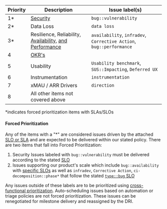| Priority | Description | Issue label(s) |
| ------ | ------ | ------ |
| 1* | <a href="/handbook/security/#severity-and-priority-labels-on-security-issues">Security</a> | `bug::vulnerability` |
| 2* | Data Loss | `data loss` |
| 3* | Resilience, Reliability, <a href="/handbook/engineering/performance/index.html#availability">Availability</a>, <a href="/handbook/engineering/workflow/#infradev">and Performance</a>| `availability`, `infradev`, `Corrective Action`, `bug::performance` |
| 4 | <a href="https://about.gitlab.com/handbook/product/product-okrs/">OKR's</a> | |
| 5 | Usability | `Usability benchmark`, `SUS::Impacting`, `Deferred UX` |
| 6 | Instrumentation | `instrumentation` |
| 7 | xMAU / ARR Drivers | `direction` |
| 8 | All other items not covered above | |

*indicates forced prioritization items with SLAs/SLOs

#### Forced Prioritization 

Any of the items with a "*" are considered issues driven by the attached [SLO or SLA](https://about.gitlab.com/handbook/engineering/quality/issue-triage/#severity) and are expected to be delivered within our stated policy. There are two items that fall into Forced Prioritization: 

1. Security Issues labeled with `bug::vulnerability` must be delivered according to the stated [SLO](https://about.gitlab.com/handbook/security/#severity-and-priority-labels-on-security-issues)
1. Issues supporting our product's scale which include `bug::availability` with [specific SLOs](https://about.gitlab.com/handbook/engineering/quality/issue-triage/#availability) as well as `infradev`, `Corrective Action`, `ci-decomposition::phase*` that follow the stated [`type::bug` SLO](https://about.gitlab.com/handbook/engineering/quality/issue-triage/#severity-slos)

Any issues outside of these labels are to be prioritized using [cross-functional prioritization](https://about.gitlab.com/handbook/product/cross-functional-prioritization/). Auto-scheduling issues based on automation or triage policies are not forced prioritization. These issues can be renegotiated for milestone delivery and reassigned by the DRI. 
